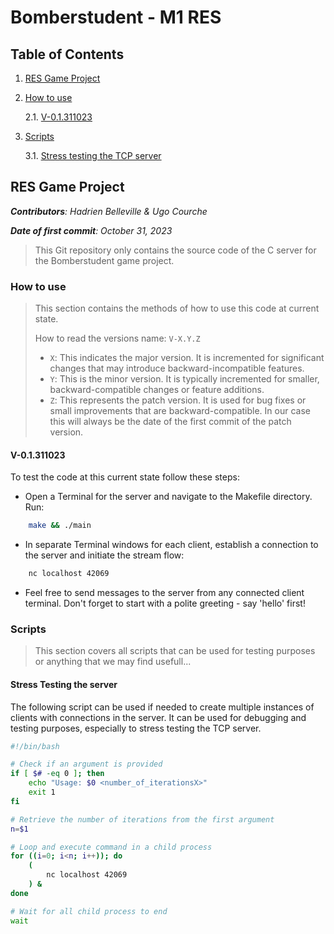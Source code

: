 
# Bomberstudent - M1 RES

## Table of Contents

1. [RES Game Project](#res-game-project)

2. [How to use](#how-to-use)

    2.1. [V-0.1.311023](#v-01311023)

3. [Scripts](#scripts)

    3.1. [Stress testing the TCP server](#stress-testing-the-server)

## RES Game Project

***Contributors**: Hadrien Belleville & Ugo Courche*

***Date of first commit**: October 31, 2023*

> This Git repository only contains the source code of the C server for the Bomberstudent game project.

### How to use

> This section contains the methods of how to use this code at current state.
>
> How to read the versions name: `V-X.Y.Z`
>
> + `X`: This indicates the major version. It is incremented for significant changes that may introduce backward-incompatible features.
> + `Y`: This is the minor version. It is typically incremented for smaller, backward-compatible changes or feature additions.
> + `Z`: This represents the patch version. It is used for bug fixes or small improvements that are backward-compatible. In our case this will always be the date of the first commit of the patch version.

#### V-0.1.311023

To test the code at this current state follow these steps:

+ Open a Terminal for the server and navigate to the Makefile directory. Run:

```bash
    make && ./main
```

+ In separate Terminal windows for each client, establish a connection to the server and initiate the stream flow:

```bash
    nc localhost 42069
```

+ Feel free to send messages to the server from any connected client terminal. Don't forget to start with a polite greeting - say 'hello' first!

### Scripts

> This section covers all scripts that can be used for testing purposes or anything that we may find usefull...

#### Stress Testing the server

The following script can be used if needed to create multiple instances of clients with connections in the server. It can be used for debugging and testing purposes, especially to stress testing the TCP server.

```bash
#!/bin/bash

# Check if an argument is provided
if [ $# -eq 0 ]; then
    echo "Usage: $0 <number_of_iterationsX>"
    exit 1
fi

# Retrieve the number of iterations from the first argument
n=$1

# Loop and execute command in a child process
for ((i=0; i<n; i++)); do
    (
        nc localhost 42069
    ) &
done

# Wait for all child process to end
wait
```
